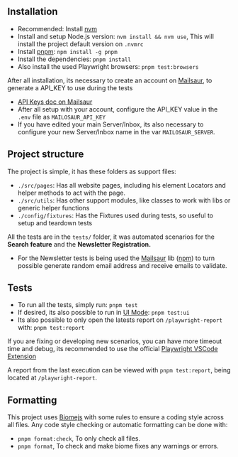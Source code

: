 ## Installation

- Recommended: Install [nvm](https://github.com/nvm-sh/nvm)
- Install and setup Node.js version: `nvm install && nvm use`, This will install the project default version on `.nvmrc`
- Install [pnpm](https://pnpm.io/pt/): `npm install -g pnpm`
- Install the dependencies: `pnpm install`
- Also install the used Playwright browsers: `pnpm test:browsers`

After all installation, its necessary to create an account on [Mailsaur](https://mailosaur.com/), to generate a API_KEY to use during the tests
- [API Keys doc on Mailsaur](https://mailosaur.com/docs/managing-your-account/api-keys)
- After all setup with your account, configure the API_KEY value in the `.env` file as `MAILOSAUR_API_KEY`
- If you have edited your main Server/Inbox, its also necessary to configure your new Server/Inbox name in the var `MAILOSAUR_SERVER`.

## Project structure

The project is simple, it has these folders as support files:

- `./src/pages`: Has all website pages, including his element Locators and helper methods to act with the page. 
- `./src/utils`: Has other support modules, like classes to work with libs or generic helper functions
- `./config/fixtures`: Has the Fixtures used during tests, so useful to setup and teardown tests 

All the tests are in the `tests/` folder, it was automated scenarios for the **Search feature** and the **Newsletter Registration.**
- For the Newsletter tests is being used the [Mailsaur](https://mailosaur.com/) lib ([npm](https://www.npmjs.com/package/mailosaur)) to turn possible generate random email address and receive emails to validate.

## Tests

- To run all the tests, simply run: `pnpm test`
- If desired, its also possible to run in [UI Mode](https://playwright.dev/docs/test-ui-mode): `pnpm test:ui`
- Its also possible to only open the latests report on `/playwright-report` with: `pnpm test:report`

If you are fixing or developing new scenarios, you can have more timeout time and debug, its recommended to use the official [Playwright VSCode Extension](https://playwright.dev/docs/debug)

A report from the last execution can be viewed with `pnpm test:report`, being located at `/playwright-report`.

## Formatting

This project uses [Biomejs](https://biomejs.dev/pt-br/) with some rules to ensure a coding style across all files. Any code style checking or automatic formatting can be done with:

- `pnpm format:check`, To only check all files.
- `pnpm format`, To check and make biome fixes any warnings or errors.
